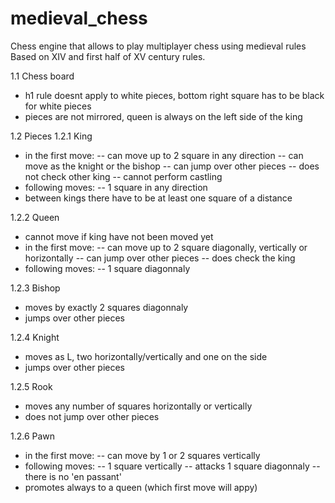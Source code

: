 # medieval_chess
Chess engine that allows to play multiplayer chess using medieval rules
Based on XIV and first half of XV century rules.

1.1 Chess board
- h1 rule doesnt apply to white pieces, bottom right square has to be black for white pieces
- pieces are not mirrored, queen is always on the left side of the king

1.2 Pieces
1.2.1 King
- in the first move:
-- can move up to 2 square in any direction
-- can move as the knight or the bishop
-- can jump over other pieces
-- does not check other king
-- cannot perform castling
- following moves:
-- 1 square in any direction
- between kings there have to be at least one square of a distance

1.2.2 Queen
- cannot move if king have not been moved yet
- in the first move:
-- can move up to 2 square diagonally, vertically or horizontally
-- can jump over other pieces
-- does check the king
- following moves:
-- 1 square diagonnaly

1.2.3 Bishop
- moves by exactly 2 squares diagonnaly
- jumps over other pieces

1.2.4 Knight
- moves as L, two horizontally/vertically and one on the side
- jumps over other pieces

1.2.5 Rook
- moves any number of squares horizontally or vertically
- does not jump over other pieces

1.2.6 Pawn
- in the first move:
-- can move by 1 or 2 squares vertically
- following moves:
-- 1 square vertically
-- attacks 1 square diagonnaly
-- there is no 'en passant'
- promotes always to a queen (which first move will appy)
